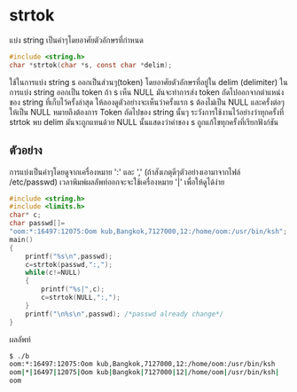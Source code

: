# strtok

แบ่ง string เป็นคำๆโดยอาศัยตัวอักษรที่กำหนด
``` c
#include <string.h>
char *strtok(char *s, const char *delim);        
``` 
ใช้ในการแบ่ง string s ออกเป็นส่วนๆ(token) โดยอาศัยตัวอักษรที่อยู่ใน delim (delimiter) ในการแบ่ง string ออกเป็น token ถ้า s เห็น NULL มันจะทำการส่ง token ถัดไปออกจากตำแหน่งของ string ที่เก็บไว้ครั้งล่าสุด ให้ลองดูตัวอย่างจะเห็นว่าครั้งแรก s ต้องไม่เป็น NULL และครั้งต่อๆให้เป็น NULL หมายถึงต้องการ Token ถัดไปของ string นั้นๆ ระวังการใช้งานไว้อย่างว่าทุกครั้งที่ strtok พบ delim มันจะถูกแทนด้วย NULL นั้นแสดงว่าค่าของ s ถูกแก้ไขทุกครั้งที่เรียกฟังก์ชัน

## ตัวอย่าง
การแบ่งเป็นคำๆโดยดูจากเครื่องหมาย ':' และ ',' (ถ้าสังเกตุดีๆตัวอย่างเอามาจากไฟล์ /etc/passwd) เวลาพิมพ์ผลลัพท์ออกจะจะใช้เครื่องหมาย '|' เพื่อให้ดูได้ง่าย

``` c
#include <string.h>
#include <limits.h>
char* c;
char passwd[]=
"oom:*:16497:12075:Oom kub,Bangkok,7127000,12:/home/oom:/usr/bin/ksh";
main()
{
	printf("%s\n",passwd);
	c=strtok(passwd,":,");
	while(c!=NULL)
	{
		printf("%s|",c);
		c=strtok(NULL,":,");
	}
	printf("\n%s\n",passwd); /*passwd already change*/
}
```
ผลลัพท์
``` sh
$ ./b
oom:*:16497:12075:Oom kub,Bangkok,7127000,12:/home/oom:/usr/bin/ksh
oom|*|16497|12075|Oom kub|Bangkok|7127000|12|/home/oom|/usr/bin/ksh|
oom
```
